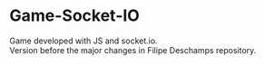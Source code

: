# Game-Socket-IO

Game developed with JS and socket.io.<br />
Version before the major changes in Filipe Deschamps repository.
